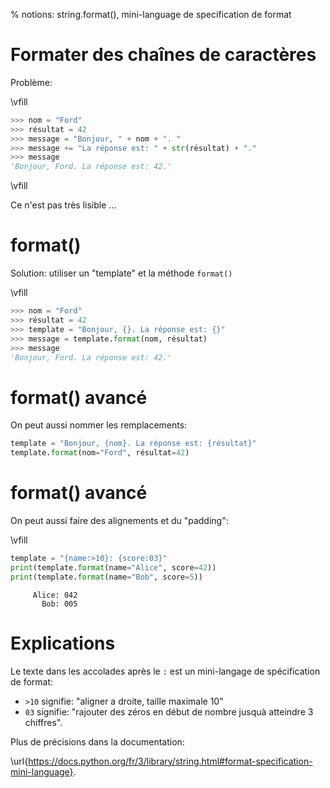 % notions: string.format(), mini-language de specification de format

# Formater des chaînes de caractères

Problème:

\vfill

```python
>>> nom = "Ford"
>>> résultat = 42
>>> message = "Bonjour, " + nom + ". "
>>> message += "La réponse est: " + str(résultat) + "."
>>> message
'Bonjour, Ford. La réponse est: 42.'
```

\vfill

Ce n'est pas très lisible ...

# format()

Solution: utiliser un "template" et la méthode `format()`

\vfill

```python
>>> nom = "Ford"
>>> résultat = 42
>>> template = "Bonjour, {}. La réponse est: {}"
>>> message = template.format(nom, résultat)
>>> message
'Bonjour, Ford. La réponse est: 42.'
```

# format() avancé

On peut aussi nommer les remplacements:

```python
template = "Bonjour, {nom}. La réponse est: {résultat}"
template.format(nom="Ford", résultat=42)
```

# format() avancé

On peut aussi faire des alignements et du "padding":

\vfill

```python
template = "{name:>10}: {score:03}"
print(template.format(name="Alice", score=42))
print(template.format(name="Bob", score=5))
```

```
     Alice: 042
       Bob: 005
```

# Explications

Le texte dans les accolades après le `:` est un mini-langage de spécification de format:

* `>10` signifie: "aligner a droite, taille maximale 10"
* `03` signifie: "rajouter des zéros en début de nombre jusquà atteindre 3 chiffres".

Plus de précisions dans la documentation:


\url{https://docs.python.org/fr/3/library/string.html#format-specification-mini-language}.
